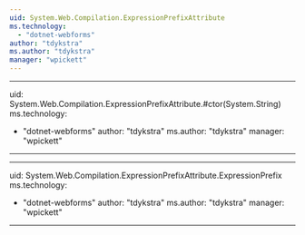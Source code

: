 ```yaml
---
uid: System.Web.Compilation.ExpressionPrefixAttribute
ms.technology: 
  - "dotnet-webforms"
author: "tdykstra"
ms.author: "tdykstra"
manager: "wpickett"
---
```


---
uid: System.Web.Compilation.ExpressionPrefixAttribute.#ctor(System.String)
ms.technology: 
  - "dotnet-webforms"
author: "tdykstra"
ms.author: "tdykstra"
manager: "wpickett"
---

---
uid: System.Web.Compilation.ExpressionPrefixAttribute.ExpressionPrefix
ms.technology: 
  - "dotnet-webforms"
author: "tdykstra"
ms.author: "tdykstra"
manager: "wpickett"
---
